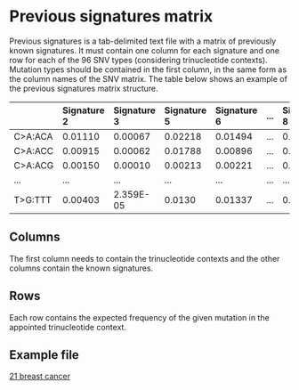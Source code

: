 # Previous signatures matrix

Previous signatures is a tab-delimited text file with a matrix of previously known signatures. It must contain one column for each signature and one row for each of the 96 SNV types (considering trinucleotide contexts). Mutation types should be contained in the first column, in the same form as the column names of the SNV matrix. The table below shows an example of the previous signatures matrix structure.

<table class="table table-striped table-hover" style="margin-left: auto; margin-right: auto;">
 <thead>
  <tr>
   <th style="text-align:left;"> </th>
   <th style="text-align:left;"> Signature 2 </th>
   <th style="text-align:left;"> Signature 3 </th>
   <th style="text-align:left;"> Signature 5 </th>
   <th style="text-align:left;"> Signature 6 </th>
   <th style="text-align:left;"> ... </th>
   <th style="text-align:left;"> Signature 8 </th>
  </tr>
 </thead>
<tbody>
  <tr>
   <td style="text-align:left;"> C>A:ACA </td>
   <td style="text-align:left;"> 0.01110 </td>
   <td style="text-align:left;"> 0.00067 </td>
   <td style="text-align:left;"> 0.02218 </td>
   <td style="text-align:left;"> 0.01494 </td>
   <td style="text-align:left;"> ... </td>
   <td style="text-align:left;"> 0.03672 </td>
  </tr>
  <tr>
   <td style="text-align:left;"> C>A:ACC </td>
   <td style="text-align:left;"> 0.00915 </td>
   <td style="text-align:left;"> 0.00062 </td>
   <td style="text-align:left;"> 0.01788 </td>
   <td style="text-align:left;"> 0.00896 </td>
   <td style="text-align:left;"> ... </td>
   <td style="text-align:left;"> 0.03324 </td>
  </tr>
  <tr>
   <td style="text-align:left;"> C>A:ACG </td>
   <td style="text-align:left;"> 0.00150 </td>
   <td style="text-align:left;"> 0.00010 </td>
   <td style="text-align:left;"> 0.00213 </td>
   <td style="text-align:left;"> 0.00221 </td>
   <td style="text-align:left;"> ... </td>
   <td style="text-align:left;"> 0.00252 </td>
  </tr>
  <tr>
   <td style="text-align:left;"> ... </td>
   <td style="text-align:left;"> ... </td>
   <td style="text-align:left;"> ... </td>
   <td style="text-align:left;"> ... </td>
   <td style="text-align:left;"> ... </td>
   <td style="text-align:left;"> ... </td>
   <td style="text-align:left;"> ... </td>
  </tr>
  <tr>
   <td style="text-align:left;"> T>G:TTT </td>
   <td style="text-align:left;"> 0.00403 </td>
   <td style="text-align:left;"> 2.359E-05 </td>
   <td style="text-align:left;"> 0.0130 </td>
   <td style="text-align:left;"> 0.01337 </td>
   <td style="text-align:left;"> ... </td>
   <td style="text-align:left;"> 0.00722 </td>
  </tr>
</tbody>
</table>


## Columns
The first column needs to contain the trinucleotide contexts and the other columns contain the known signatures.

## Rows
Each row contains the expected frequency of the given mutation in the appointed trinucleotide context.

## Example file

[21 breast cancer](https://raw.githubusercontent.com/TojalLab/signeR/devel/inst/extdata/Cosmic_signatures_BRC.txt)
